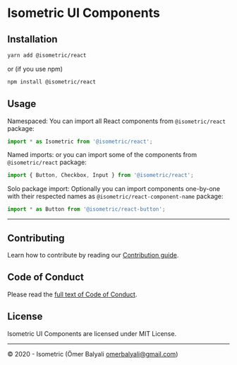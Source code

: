 # Isometric UI Components

## Installation

```sh
yarn add @isometric/react
```

or (if you use npm)

```sh
npm install @isometric/react
```

## Usage

Namespaced: You can import all React components from `@isometric/react` package:

```javascript
import * as Isometric from '@isometric/react';
```

Named imports:
or you can import some of the components from `@isometric/react` package:

```javascript
import { Button, Checkbox, Input } from '@isometric/react';
```

Solo package import:
Optionally you can import components one-by-one with their respected names as `@isometric/react-component-name` package:

```javascript
import * as Button from '@isometric/react-button';
```

---

## Contributing

Learn how to contribute by reading our [Contribution guide](CONTRIBUTING.md).

## Code of Conduct

Please read the [full text of Code of Conduct](CODE_OF_CONDUCT.md).

## License

Isometric UI Components are licensed under MIT License.

---

© 2020 - Isometric (Ömer Balyali <omerbalyali@gmail.com>)
